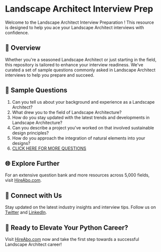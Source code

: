 # Landscape Architect Interview Prep

Welcome to the Landscape Architect Interview Preparation ! This resource is designed to help you ace your Landscape Architect interviews with confidence.

## 🚀 Overview

Whether you're a seasoned Landscape Architect or just starting in the field, this repository is tailored to enhance your interview readiness. We've curated a set of sample questions commonly asked in Landscape Architect interviews to help you prepare and succeed.

## 📝 Sample Questions

1. Can you tell us about your background and experience as a Landscape Architect?
2. What drew you to the field of Landscape Architecture?
3. How do you stay updated with the latest trends and developments in Landscape Architecture?
4. Can you describe a project you've worked on that involved sustainable design principles?
5. How do you approach the integration of natural elements into your designs?
6. [CLICK HERE FOR MORE QUESTIONS](https://hireabo.com/job/10_1_47/Landscape%20Architect)

## 🌐 Explore Further

For an extensive question bank and more resources across 5,000 fields, visit [HireAbo.com](https://www.hireabo.com).

## 📱 Connect with Us

Stay updated on the latest industry insights and interview tips. Follow us on [Twitter](https://twitter.com/hireabo) and [LinkedIn](https://www.linkedin.com/in/hire-abo-3609972a8/).

## 🚀 Ready to Elevate Your Python Career?

Visit [HireAbo.com](https://www.hireabo.com) now and take the first step towards a successful Landscape Architect career!